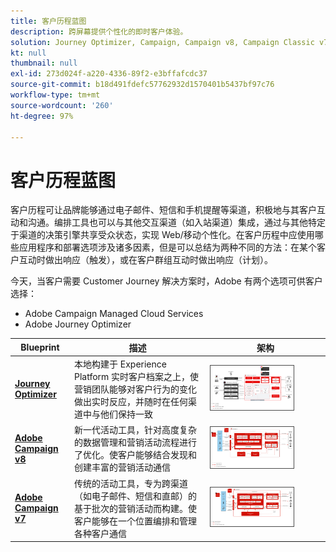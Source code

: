 ```yaml
---
title: 客户历程蓝图
description: 跨屏幕提供个性化的即时客户体验。
solution: Journey Optimizer, Campaign, Campaign v8, Campaign Classic v7, Campaign Standard, Experience Platform
kt: null
thumbnail: null
exl-id: 273d024f-a220-4336-89f2-e3bffafcdc37
source-git-commit: b18d491fdefc57762932d1570401b5437bf97c76
workflow-type: tm+mt
source-wordcount: '260'
ht-degree: 97%

---
```


# 客户历程蓝图

客户历程可让品牌能够通过电子邮件、短信和手机提醒等渠道，积极地与其客户互动和沟通。编排工具也可以与其他交互渠道（如入站渠道）集成，通过与其他特定于渠道的决策引擎共享受众状态，实现 Web/移动个性化。在客户历程中应使用哪些应用程序和部署选项涉及诸多因素，但是可以总结为两种不同的方法：在某个客户互动时做出响应（触发），或在客户群组互动时做出响应（计划）。

今天，当客户需要 Customer Journey 解决方案时，Adobe 有两个选项可供客户选择：

<ul><li>Adobe Campaign Managed Cloud Services</li><li>Adobe Journey Optimizer</li></ul>

| Blueprint | 描述 | 架构 |
|---|---|---|
| **[Journey Optimizer](journey-optimizer.md)** | 本地构建于 Experience Platform 实时客户档案之上，使营销团队能够对客户行为的变化做出实时反应，并随时在任何渠道中与他们保持一致 | <img src="assets/ajo-architecture.svg" alt="Journey Optimizer Blueprint 的参考架构" style="width:75%; border:1px solid #4a4a4a" /> |
| **[Adobe Campaign v8](campaign-v8.md)** | 新一代活动工具，针对高度复杂的数据管理和营销活动流程进行了优化。使客户能够结合发现和创建丰富的营销活动通信 | <img src="assets/campaign-v8-architecture.svg" alt="Campaign v8 Blueprint 的参考架构" style="width:75%; border:1px solid #4a4a4a" /> |
| **[Adobe Campaign v7](campaign-v7.md)** | 传统的活动工具，专为跨渠道（如电子邮件、短信和直邮）的基于批次的营销活动而构建。使客户能够在一个位置编排和管理各种客户通信 | <img src="assets/campaign-v7-architecture.svg" alt="Campaign v7 Blueprint 的参考架构" style="width:75%; border:1px solid #4a4a4a" /> |
